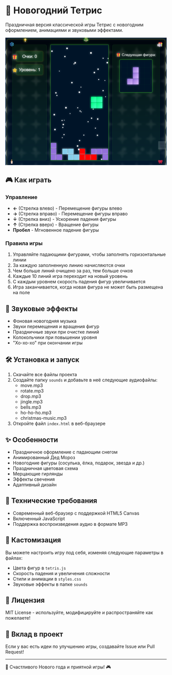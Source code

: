 # 🎄 Новогодний Тетрис

Праздничная версия классической игры Тетрис с новогодним оформлением, анимациями и звуковыми эффектами.

![Новогодний Тетрис](preview.png)

## 🎮 Как играть

### Управление
- **←** (Стрелка влево) - Перемещение фигуры влево
- **→** (Стрелка вправо) - Перемещение фигуры вправо
- **↓** (Стрелка вниз) - Ускорение падения фигуры
- **↑** (Стрелка вверх) - Вращение фигуры
- **Пробел** - Мгновенное падение фигуры

### Правила игры
1. Управляйте падающими фигурами, чтобы заполнять горизонтальные линии
2. За каждую заполненную линию начисляются очки
3. Чем больше линий очищено за раз, тем больше очков
4. Каждые 10 линий игра переходит на новый уровень
5. С каждым уровнем скорость падения фигур увеличивается
6. Игра заканчивается, когда новая фигура не может быть размещена на поле

## 🎵 Звуковые эффекты
- Фоновая новогодняя музыка
- Звуки перемещения и вращения фигур
- Праздничные звуки при очистке линий
- Колокольчики при повышении уровня
- "Хо-хо-хо" при окончании игры

## 🛠️ Установка и запуск

1. Скачайте все файлы проекта
2. Создайте папку `sounds` и добавьте в неё следующие аудиофайлы:
   - move.mp3
   - rotate.mp3
   - drop.mp3
   - jingle.mp3
   - bells.mp3
   - ho-ho-ho.mp3
   - christmas-music.mp3
3. Откройте файл `index.html` в веб-браузере

## ✨ Особенности
- Праздничное оформление с падающим снегом
- Анимированный Дед Мороз
- Новогодние фигуры (сосулька, ёлка, подарок, звезда и др.)
- Праздничная цветовая схема
- Мерцающие гирлянды
- Эффекты свечения
- Адаптивный дизайн

## 🔧 Технические требования
- Современный веб-браузер с поддержкой HTML5 Canvas
- Включенный JavaScript
- Поддержка воспроизведения аудио в формате MP3

## 🎨 Кастомизация
Вы можете настроить игру под себя, изменяя следующие параметры в файлах:
- Цвета фигур в `tetris.js`
- Скорость падения и увеличения сложности
- Стили и анимации в `styles.css`
- Звуковые эффекты в папке `sounds`

## 📝 Лицензия
MIT License - используйте, модифицируйте и распространяйте как пожелаете!

## 🤝 Вклад в проект
Если у вас есть идеи по улучшению игры, создавайте Issue или Pull Request!

---
🎄 Счастливого Нового года и приятной игры! 🎮
